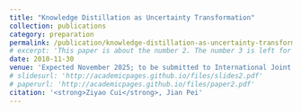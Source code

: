 ```yaml
---
title: "Knowledge Distillation as Uncertainty Transformation"
collection: publications
category: preparation
permalink: /publication/knowledge-distillation-as-uncertainty-transformation
# excerpt: 'This paper is about the number 2. The number 3 is left for future work.'
date: 2010-11-30
venue: 'Expected November 2025; to be submitted to International Joint Conference on Artificial Intelligence (IJCAI) 2026'
# slidesurl: 'http://academicpages.github.io/files/slides2.pdf'
# paperurl: 'http://academicpages.github.io/files/paper2.pdf'
citation: '<strong>Ziyao Cui</strong>, Jian Pei'
---
```

